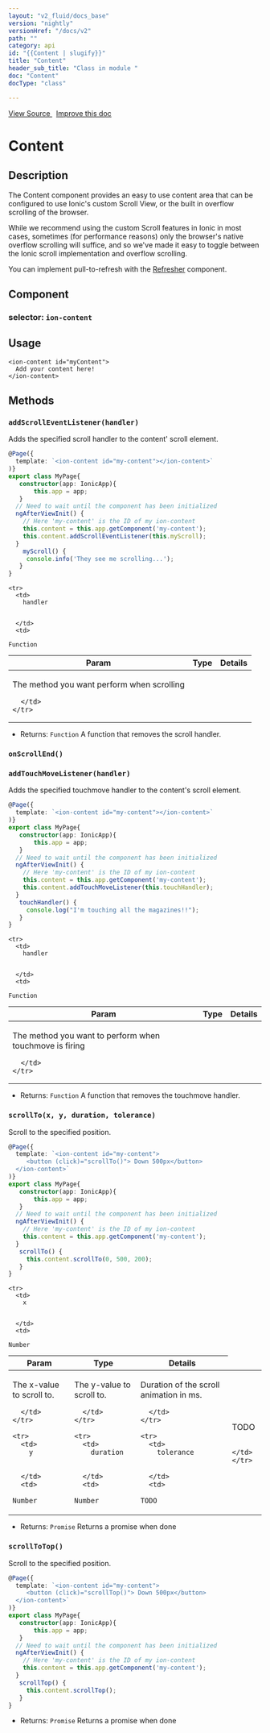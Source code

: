 ```yaml
---
layout: "v2_fluid/docs_base"
version: "nightly"
versionHref: "/docs/v2"
path: ""
category: api
id: "{{Content | slugify}}"
title: "Content"
header_sub_title: "Class in module "
doc: "Content"
docType: "class"

---
```





<div class="improve-docs">
<a href='http://github.com/driftyco/ionic2/tree/master/ionic/components/content/content.ts#L8'>
View Source
</a>
&nbsp;
<a href='http://github.com/driftyco/ionic2/edit/master/ionic/components/content/content.ts#L8'>
Improve this doc
</a>
</div>





<h1 class="api-title">


Content






</h1>






<!-- description -->
<h2>Description</h2>

<p>The Content component provides an easy to use content area that can be configured to use Ionic&#39;s custom Scroll View, or the built in overflow scrolling of the browser.</p>
<p>While we recommend using the custom Scroll features in Ionic in most cases, sometimes (for performance reasons) only the browser&#39;s native overflow scrolling will suffice, and so we&#39;ve made it easy to toggle between the Ionic scroll implementation and overflow scrolling.</p>
<p>You can implement pull-to-refresh with the <a href="../../scroll/Refresher">Refresher</a> component.</p>


<h2>Component</h2>
<h3>selector: <code>ion-content</code></h3>
<!-- @usage tag -->

<h2>Usage</h2>

<pre><code class="lang-html">&lt;ion-content id=&quot;myContent&quot;&gt;
  Add your content here!
&lt;/ion-content&gt;
</code></pre>




<!-- @property tags -->


<!-- methods on the class -->

<h2>Methods</h2>

<div id="addScrollEventListener"></div>

<h3>
<code>addScrollEventListener(handler)</code>
  

</h3>

Adds the specified scroll handler to the content' scroll element.

```ts
@Page({
  template: `<ion-content id="my-content"></ion-content>`
)}
export class MyPage{
   constructor(app: IonicApp){
       this.app = app;
   }
  // Need to wait until the component has been initialized
  ngAfterViewInit() {
    // Here 'my-content' is the ID of my ion-content
    this.content = this.app.getComponent('my-content');
    this.content.addScrollEventListener(this.myScroll);
  }
    myScroll() {
     console.info('They see me scrolling...');
   }
}
```


<table class="table" style="margin:0;">
  <thead>
    <tr>
      <th>Param</th>
      <th>Type</th>
      <th>Details</th>
    </tr>
  </thead>
  <tbody>
    
    <tr>
      <td>
        handler
        
        
      </td>
      <td>
        
  <code>Function</code>
      </td>
      <td>
        <p>The method you want perform when scrolling</p>

        
      </td>
    </tr>
    
  </tbody>
</table>





* Returns: 
  <code>Function</code> A function that removes the scroll handler.




<div id="onScrollEnd"></div>

<h3>
<code>onScrollEnd()</code>
  

</h3>












<div id="addTouchMoveListener"></div>

<h3>
<code>addTouchMoveListener(handler)</code>
  

</h3>

Adds the specified touchmove handler to the content's scroll element.

```ts
@Page({
  template: `<ion-content id="my-content"></ion-content>`
)}
export class MyPage{
   constructor(app: IonicApp){
       this.app = app;
   }
  // Need to wait until the component has been initialized
  ngAfterViewInit() {
    // Here 'my-content' is the ID of my ion-content
    this.content = this.app.getComponent('my-content');
    this.content.addTouchMoveListener(this.touchHandler);
  }
   touchHandler() {
     console.log("I'm touching all the magazines!!");
   }
}
```


<table class="table" style="margin:0;">
  <thead>
    <tr>
      <th>Param</th>
      <th>Type</th>
      <th>Details</th>
    </tr>
  </thead>
  <tbody>
    
    <tr>
      <td>
        handler
        
        
      </td>
      <td>
        
  <code>Function</code>
      </td>
      <td>
        <p>The method you want to perform when touchmove is firing</p>

        
      </td>
    </tr>
    
  </tbody>
</table>





* Returns: 
  <code>Function</code> A function that removes the touchmove handler.




<div id="scrollTo"></div>

<h3>
<code>scrollTo(x,&nbsp;y,&nbsp;duration,&nbsp;tolerance)</code>
  

</h3>

Scroll to the specified position.

```ts
@Page({
  template: `<ion-content id="my-content">
     <button (click)="scrollTo()"> Down 500px</button>
  </ion-content>`
)}
export class MyPage{
   constructor(app: IonicApp){
       this.app = app;
   }
  // Need to wait until the component has been initialized
  ngAfterViewInit() {
    // Here 'my-content' is the ID of my ion-content
    this.content = this.app.getComponent('my-content');
  }
   scrollTo() {
     this.content.scrollTo(0, 500, 200);
   }
}
```


<table class="table" style="margin:0;">
  <thead>
    <tr>
      <th>Param</th>
      <th>Type</th>
      <th>Details</th>
    </tr>
  </thead>
  <tbody>
    
    <tr>
      <td>
        x
        
        
      </td>
      <td>
        
  <code>Number</code>
      </td>
      <td>
        <p>The x-value to scroll to.</p>

        
      </td>
    </tr>
    
    <tr>
      <td>
        y
        
        
      </td>
      <td>
        
  <code>Number</code>
      </td>
      <td>
        <p>The y-value to scroll to.</p>

        
      </td>
    </tr>
    
    <tr>
      <td>
        duration
        
        
      </td>
      <td>
        
  <code>Number</code>
      </td>
      <td>
        <p>Duration of the scroll animation in ms.</p>

        
      </td>
    </tr>
    
    <tr>
      <td>
        tolerance
        
        
      </td>
      <td>
        
  <code>TODO</code>
      </td>
      <td>
        <p>TODO</p>

        
      </td>
    </tr>
    
  </tbody>
</table>





* Returns: 
  <code>Promise</code> Returns a promise when done




<div id="scrollToTop"></div>

<h3>
<code>scrollToTop()</code>
  

</h3>

Scroll to the specified position.

```ts
@Page({
  template: `<ion-content id="my-content">
     <button (click)="scrollTop()"> Down 500px</button>
  </ion-content>`
)}
export class MyPage{
   constructor(app: IonicApp){
       this.app = app;
   }
  // Need to wait until the component has been initialized
  ngAfterViewInit() {
    // Here 'my-content' is the ID of my ion-content
    this.content = this.app.getComponent('my-content');
  }
   scrollTop() {
     this.content.scrollTop();
   }
}
```






* Returns: 
  <code>Promise</code> Returns a promise when done


<!-- related link --><!-- end content block -->


<!-- end body block -->

